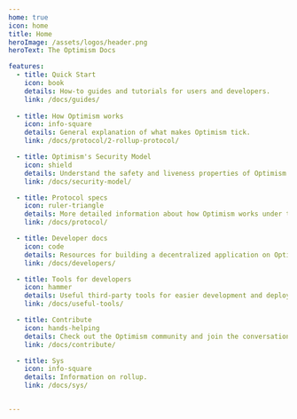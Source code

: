 ```yaml
---
home: true
icon: home
title: Home
heroImage: /assets/logos/header.png
heroText: The Optimism Docs

features:
  - title: Quick Start
    icon: book
    details: How-to guides and tutorials for users and developers.
    link: /docs/guides/
    
  - title: How Optimism works
    icon: info-square
    details: General explanation of what makes Optimism tick.
    link: /docs/protocol/2-rollup-protocol/

  - title: Optimism's Security Model
    icon: shield
    details: Understand the safety and liveness properties of Optimism.
    link: /docs/security-model/

  - title: Protocol specs
    icon: ruler-triangle
    details: More detailed information about how Optimism works under the hood.
    link: /docs/protocol/

  - title: Developer docs
    icon: code
    details: Resources for building a decentralized application on Optimism.
    link: /docs/developers/

  - title: Tools for developers
    icon: hammer
    details: Useful third-party tools for easier development and deployment.
    link: /docs/useful-tools/

  - title: Contribute
    icon: hands-helping
    details: Check out the Optimism community and join the conversation.
    link: /docs/contribute/

  - title: Sys 
    icon: info-square 
    details: Information on rollup. 
    link: /docs/sys/


---
```

